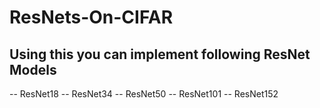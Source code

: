 # ResNets-On-CIFAR
## Using this you can implement following ResNet Models
-- ResNet18
-- ResNet34
-- ResNet50
-- ResNet101
-- ResNet152
